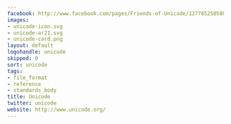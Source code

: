```yaml
---
facebook: http://www.facebook.com/pages/Friends-of-Unicode/127785250588285
images:
- unicode-icon.svg
- unicode-ar21.svg
- unicode-card.png
layout: default
logohandle: unicode
skipped: 0
sort: unicode
tags:
- file_format
- reference
- standards_body
title: Unicode
twitter: unicode
website: http://www.unicode.org/
---
```

